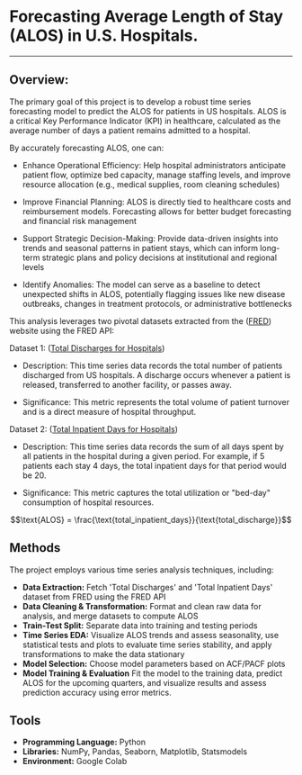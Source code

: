 # Forecasting Average Length of Stay (ALOS) in U.S. Hospitals.
---
## Overview:
The primary goal of this project is to develop a robust time series forecasting model to predict the ALOS for patients in US hospitals. ALOS is a critical Key Performance Indicator (KPI) in healthcare, calculated as the average number of days a patient remains admitted to a hospital.

By accurately forecasting ALOS, one can:

* Enhance Operational Efficiency: Help hospital administrators anticipate patient flow, optimize bed capacity, manage staffing levels, and improve resource allocation (e.g., medical supplies, room cleaning schedules)

* Improve Financial Planning: ALOS is directly tied to healthcare costs and reimbursement models. Forecasting allows for better budget forecasting and financial risk management

* Support Strategic Decision-Making: Provide data-driven insights into trends and seasonal patterns in patient stays, which can inform long-term strategic plans and policy decisions at institutional and regional levels

* Identify Anomalies: The model can serve as a baseline to detect unexpected shifts in ALOS, potentially flagging issues like new disease outbreaks, changes in treatment protocols, or administrative bottlenecks

This analysis leverages two pivotal datasets extracted from the ([FRED](https://fred.stlouisfed.org/)) website using the FRED API:

Dataset 1: ([Total Discharges for Hospitals](https://fred.stlouisfed.org/series/DISC622ALLEST176QNSA))

* Description: This time series data records the total number of patients discharged from US hospitals. A discharge occurs whenever a patient is released, transferred to another facility, or passes away.

* Significance: This metric represents the total volume of patient turnover and is a direct measure of hospital throughput.

Dataset 2: ([Total Inpatient Days for Hospitals](https://fred.stlouisfed.org/series/INPAT622ALLEST176QNSA))

* Description: This time series data records the sum of all days spent by all patients in the hospital during a given period. For example, if 5 patients each stay 4 days, the total inpatient days for that period would be 20.

* Significance: This metric captures the total utilization or "bed-day" consumption of hospital resources.

$$\text{ALOS} = \frac{\text{total_inpatient_days}}{\text{total_discharge}}$$

## Methods
The project employs various time series analysis techniques, including:

- __Data Extraction:__ Fetch 'Total Discharges' and 'Total Inpatient Days' dataset from FRED using the FRED API
- __Data Cleaning & Transformation:__ Format and clean raw data for analysis, and merge datasets to compute ALOS
- __Train-Test Split:__ Separate data into training and testing periods
- __Time Series EDA:__ Visualize ALOS trends and assess seasonality, use statistical tests and plots to evaluate time series stability, and apply transformations to make the data stationary
- __Model Selection:__ Choose model parameters based on ACF/PACF plots
- __Model Training & Evaluation__ Fit the model to the training data, predict ALOS for the upcoming quarters, and visualize results and assess prediction accuracy using error metrics.


## Tools
- __Programming Language:__ Python
- __Libraries:__ NumPy, Pandas, Seaborn, Matplotlib, Statsmodels
- __Environment:__ Google Colab
